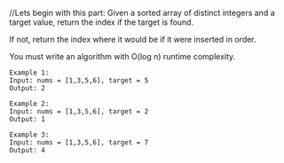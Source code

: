
//Lets begin with this part:
Given a sorted array of distinct integers and a target value, return the index if the target is found.


If not, return the index where it would be if it were inserted in order.

You must write an algorithm with O(log n) runtime complexity.


```
Example 1:
Input: nums = [1,3,5,6], target = 5
Output: 2

Example 2:
Input: nums = [1,3,5,6], target = 2
Output: 1

Example 3:
Input: nums = [1,3,5,6], target = 7
Output: 4
```